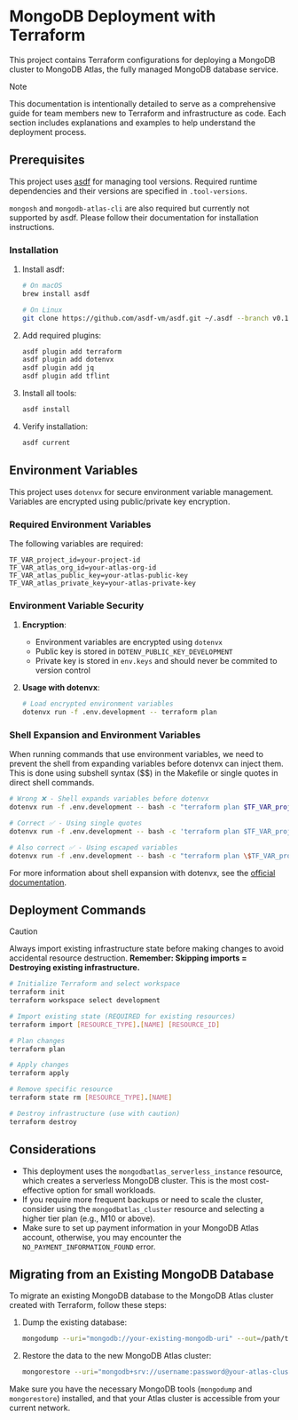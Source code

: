 # MongoDB Deployment with Terraform

This project contains Terraform configurations for deploying a MongoDB cluster to MongoDB Atlas, the fully managed MongoDB database service.

> [!NOTE]
> This documentation is intentionally detailed to serve as a comprehensive guide for team members new to Terraform and infrastructure as code. Each section includes explanations and examples to help understand the deployment process.

## Prerequisites

This project uses [asdf](https://asdf-vm.com/) for managing tool versions. Required runtime dependencies and their versions are specified in `.tool-versions`.

`mongosh` and `mongodb-atlas-cli` are also required but currently not supported by asdf. Please follow their documentation for installation instructions.

### Installation

1. Install asdf:
   ```bash
   # On macOS
   brew install asdf

   # On Linux
   git clone https://github.com/asdf-vm/asdf.git ~/.asdf --branch v0.13.1
   ```

2. Add required plugins:
   ```bash
   asdf plugin add terraform
   asdf plugin add dotenvx
   asdf plugin add jq
   asdf plugin add tflint
   ```

3. Install all tools:
   ```bash
   asdf install
   ```

4. Verify installation:
   ```bash
   asdf current
   ```

## Environment Variables

This project uses `dotenvx` for secure environment variable management. Variables are encrypted using public/private key encryption.

### Required Environment Variables

The following variables are required:

```plaintext
TF_VAR_project_id=your-project-id
TF_VAR_atlas_org_id=your-atlas-org-id
TF_VAR_atlas_public_key=your-atlas-public-key
TF_VAR_atlas_private_key=your-atlas-private-key
```

### Environment Variable Security

1. **Encryption**: 
   - Environment variables are encrypted using `dotenvx`
   - Public key is stored in `DOTENV_PUBLIC_KEY_DEVELOPMENT`
   - Private key is stored in `env.keys` and should never be commited to version control

2. **Usage with dotenvx**:
   ```bash
   # Load encrypted environment variables
   dotenvx run -f .env.development -- terraform plan
   ```


### Shell Expansion and Environment Variables

When running commands that use environment variables, we need to prevent the shell from expanding variables before dotenvx can inject them. This is done using subshell syntax ($$) in the Makefile or single quotes in direct shell commands.

```bash
# Wrong ❌ - Shell expands variables before dotenvx
dotenvx run -f .env.development -- bash -c "terraform plan $TF_VAR_project_id"

# Correct ✅ - Using single quotes
dotenvx run -f .env.development -- bash -c 'terraform plan $TF_VAR_project_id'

# Also correct ✅ - Using escaped variables
dotenvx run -f .env.development -- bash -c "terraform plan \$TF_VAR_project_id"
```

For more information about shell expansion with dotenvx, see the [official documentation](https://dotenvx.com/docs/advanced/run-shell-expansion#subshell).

## Deployment Commands

> [!CAUTION]
> Always import existing infrastructure state before making changes to avoid accidental resource destruction. **Remember: Skipping imports = Destroying existing infrastructure.**

```bash
# Initialize Terraform and select workspace
terraform init
terraform workspace select development

# Import existing state (REQUIRED for existing resources)
terraform import [RESOURCE_TYPE].[NAME] [RESOURCE_ID]

# Plan changes
terraform plan

# Apply changes
terraform apply

# Remove specific resource
terraform state rm [RESOURCE_TYPE].[NAME]

# Destroy infrastructure (use with caution)
terraform destroy
```

## Considerations

- This deployment uses the `mongodbatlas_serverless_instance` resource, which creates a serverless MongoDB cluster. This is the most cost-effective option for small workloads.
- If you require more frequent backups or need to scale the cluster, consider using the `mongodbatlas_cluster` resource and selecting a higher tier plan (e.g., M10 or above).
- Make sure to set up payment information in your MongoDB Atlas account, otherwise, you may encounter the `NO_PAYMENT_INFORMATION_FOUND` error.

## Migrating from an Existing MongoDB Database

To migrate an existing MongoDB database to the MongoDB Atlas cluster created with Terraform, follow these steps:

1. Dump the existing database:
   ```bash
   mongodump --uri="mongodb://your-existing-mongodb-uri" --out=/path/to/backup
   ```
2. Restore the data to the new MongoDB Atlas cluster:
   ```bash
   mongorestore --uri="mongodb+srv://username:password@your-atlas-cluster.mongodb.net" /path/to/backup
   ```

Make sure you have the necessary MongoDB tools (`mongodump` and `mongorestore`) installed, and that your Atlas cluster is accessible from your current network.